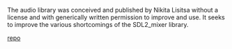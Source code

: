 The audio library was conceived and published by Nikita Lisitsa without a
license and with generically written permission to improve and use. It seeks to
improve the various shortcomings of the SDL2\_mixer library.

[repo](https://bitbucket.org/lisyarus/psemek/src/master/)

